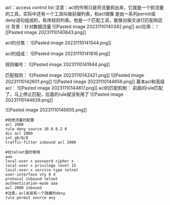acl：access control list
注意：acl的作用只是将流量抓出来，它就是一个抓流量的工具，实际中还有一个工具叫做前缀列表，和acl很像
	是由一系列permit或deny语句组成的，有序规则列表。他是一个匹配工具，能够对报文进行匹配和区分
	背景：针对数据流量
	![[Pasted image 20231110140342.png]]
acl应用：
	![[Pasted image 20231110140843.png]]

acl的分类：
![[Pasted image 20231110141544.png]]

acl的组成：
![[Pasted image 20231110141816.png]]

规则编号：
	![[Pasted image 20231110141944.png]]

匹配规则：
![[Pasted image 20231110142421.png]]
![[Pasted image 20231110142601.png]]
![[Pasted image 20231110144656.png]]
基本acl和高级acl：
![[Pasted image 20231110144817.png]]
acl的匹配机制：
前面的rule匹配了，马上停止匹配，后面的rule就没有用了
![[Pasted image 20231110144839.png]]

![[Pasted image 20231110145605.png]]

```
#拒绝流量的配置
acl 2000
rule deny source 10.0.0.2 0
dis acl 2000
int g0/0/0
traffic-filter inbound acl 2000

#在telnet里的使用
aaa
local-user x password cipher x
local-user x privilege level 15
local-user x service-type telnet
user-interface vty 0 4
protocol inbound telnet
authentication-mode aaa
acl 2000 inbound
#注意，acl末尾有一个隐藏的deny
rule permit source any
```
